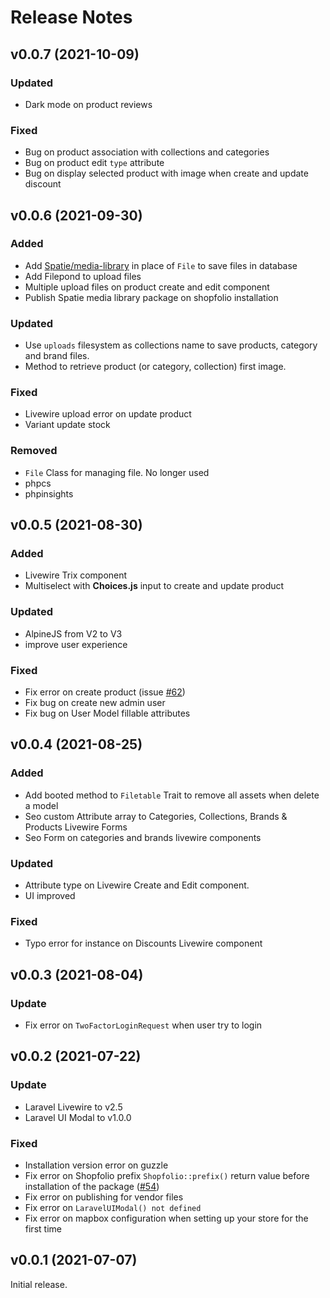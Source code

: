 # Release Notes

## v0.0.7 (2021-10-09)

### Updated
- Dark mode on product reviews

### Fixed
- Bug on product association with collections and categories
- Bug on product edit `type` attribute
- Bug on display selected product with image when create and update discount

## v0.0.6 (2021-09-30)

### Added
- Add [Spatie/media-library](https://spatie.be/docs/laravel-medialibrary/v9/introduction) in place of `File` to save files in database
- Add Filepond to upload files
- Multiple upload files on product create and edit component
- Publish Spatie media library package on shopfolio installation

### Updated
- Use `uploads` filesystem as collections name to save products, category and brand files.
- Method to retrieve product (or category, collection) first image.

### Fixed
- Livewire upload error on update product
- Variant update stock

### Removed
- `File` Class for managing file. No longer used
- phpcs
- phpinsights

## v0.0.5 (2021-08-30)

### Added
- Livewire Trix component
- Multiselect with **Choices.js** input to create and update product

### Updated
- AlpineJS from V2 to V3
- improve user experience

### Fixed
- Fix error on create product (issue [#62](https://github.com/shopperlabs/framework/issues/62))
- Fix bug on create new admin user
- Fix bug on User Model fillable attributes

## v0.0.4 (2021-08-25)

### Added
- Add booted method to `Filetable` Trait to remove all assets when delete a model
- Seo custom Attribute array to Categories, Collections, Brands & Products Livewire Forms
- Seo Form on categories and brands livewire components

### Updated
- Attribute type on Livewire Create and Edit component.
- UI improved

### Fixed
- Typo error for instance on Discounts Livewire component

## v0.0.3 (2021-08-04)

### Update
- Fix error on `TwoFactorLoginRequest` when user try to login

## v0.0.2 (2021-07-22)

### Update
- Laravel Livewire to v2.5
- Laravel UI Modal to v1.0.0

### Fixed
- Installation version error on guzzle
- Fix error on Shopfolio prefix `Shopfolio::prefix()` return value before installation of the package ([#54](https://github.com/shopperlabs/framework/pull/54))
- Fix error on publishing for vendor files
- Fix error on `LaravelUIModal() not defined`
- Fix error on mapbox configuration when setting up your store for the first time

## v0.0.1 (2021-07-07)

Initial release.
